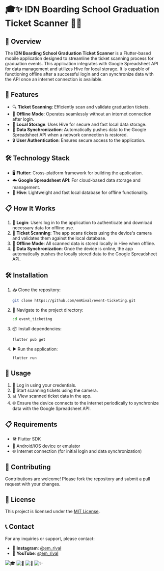 # 🎓✨ IDN Boarding School Graduation Ticket Scanner 🎫📱

## 🌟 Overview
The **IDN Boarding School Graduation Ticket Scanner** is a Flutter-based mobile application designed to streamline the ticket scanning process for graduation events. This application integrates with Google Spreadsheet API for data management and utilizes Hive for local storage. It is capable of functioning offline after a successful login and can synchronize data with the API once an internet connection is available.

## 🚀 Features
- 🔍 **Ticket Scanning**: Efficiently scan and validate graduation tickets.
- 📴 **Offline Mode**: Operates seamlessly without an internet connection after login.
- 📂 **Local Storage**: Uses Hive for secure and fast local data storage.
- 🔄 **Data Synchronization**: Automatically pushes data to the Google Spreadsheet API when a network connection is restored.
- 🔒 **User Authentication**: Ensures secure access to the application.

## 🛠️ Technology Stack
- 🖥️ **Flutter**: Cross-platform framework for building the application.
- ☁️ **Google Spreadsheet API**: For cloud-based data storage and management.
- 🐝 **Hive**: Lightweight and fast local database for offline functionality.

## 📋 How It Works
1. 🔑 **Login**: Users log in to the application to authenticate and download necessary data for offline use.
2. 🎥 **Ticket Scanning**: The app scans tickets using the device's camera and validates them against the local database.
3. 📴 **Offline Mode**: All scanned data is stored locally in Hive when offline.
4. 🔄 **Data Synchronization**: Once the device is online, the app automatically pushes the locally stored data to the Google Spreadsheet API.

## 🛠️ Installation
1. 📥 Clone the repository:
    ```bash
    git clone https://github.com/emRival/event-ticketing.git
    ```
2. 📂 Navigate to the project directory:
    ```bash
    cd event_ticketing
    ```
3. 📦 Install dependencies:
    ```bash
    flutter pub get
    ```
4. ▶️ Run the application:
    ```bash
    flutter run
    ```

## 📖 Usage
1. 🔑 Log in using your credentials.
2. 🎥 Start scanning tickets using the camera.
3. 📊 View scanned ticket data in the app.
4. 🌐 Ensure the device connects to the internet periodically to synchronize data with the Google Spreadsheet API.

## 📋 Requirements
- 🛠️ Flutter SDK
- 📱 Android/iOS device or emulator
- 🌐 Internet connection (for initial login and data synchronization)

## 🤝 Contributing
Contributions are welcome! Please fork the repository and submit a pull request with your changes.

## 📜 License
This project is licensed under the [MIT License](LICENSE).

## 📞 Contact
For any inquiries or support, please contact:
- 📸 **Instagram**: [@em_rival](https://instagram.com/em_rival)
- 🎥 **YouTube**: [@em_rival](https://youtube.com/@em_rival)

![🎓](assets/git/image1.png) ![🎫](assets/git/image2.png) ![📱](assets/git/image3.png) ![✨](assets/git/image4.png)
